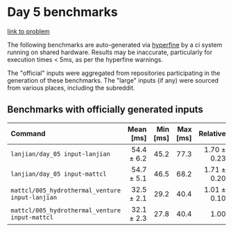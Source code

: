 # Day 5 benchmarks

[link to problem](http://adventofcode.com/2021/day/5)

The following benchmarks are auto-generated via [hyperfine](https://github.com/sharkdp/hyperfine) by a ci system running on shared hardware. Results may be inaccurate, particularly for execution times < 5ms, as per the hyperfine warnings.

The "official" inputs were aggregated from repositories participating in the generation of these benchmarks. The "large" inputs (if any) were sourced from various places, including the subreddit.

## Benchmarks with officially generated inputs
| Command | Mean [ms] | Min [ms] | Max [ms] | Relative |
|:---|---:|---:|---:|---:|
| `lanjian/day_05 input-lanjian` | 54.4 ± 6.2 | 45.2 | 77.3 | 1.70 ± 0.23 |
| `lanjian/day_05 input-mattcl` | 54.7 ± 5.1 | 46.5 | 68.2 | 1.71 ± 0.20 |
| `mattcl/005_hydrothermal_venture input-lanjian` | 32.5 ± 2.1 | 29.2 | 40.4 | 1.01 ± 0.10 |
| `mattcl/005_hydrothermal_venture input-mattcl` | 32.1 ± 2.3 | 27.8 | 40.4 | 1.00 |
